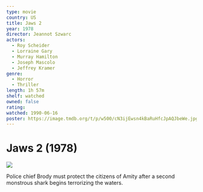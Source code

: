 ```yaml
---
type: movie
country: US
title: Jaws 2
year: 1978
director: Jeannot Szwarc
actors:
  - Roy Scheider
  - Lorraine Gary
  - Murray Hamilton
  - Joseph Mascolo
  - Jeffrey Kramer
genre:
  - Horror
  - Thriller
length: 1h 57m
shelf: watched
owned: false
rating:
watched: 1990-06-16
poster: https://image.tmdb.org/t/p/w500/cN3ijEwsn4kBaRuHfcJpAQJbeWe.jpg
---
```


# Jaws 2 (1978)

![](https://image.tmdb.org/t/p/w500/cN3ijEwsn4kBaRuHfcJpAQJbeWe.jpg)

Police chief Brody must protect the citizens of Amity after a second monstrous shark begins terrorizing the waters.